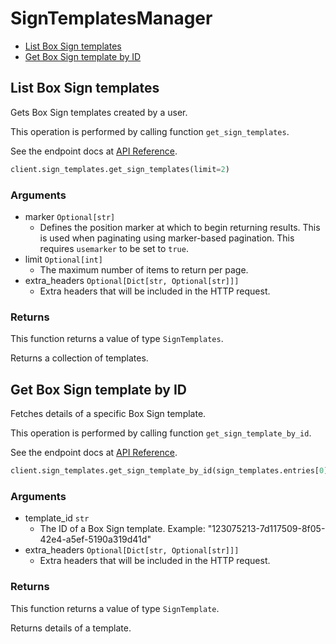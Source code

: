 # SignTemplatesManager

- [List Box Sign templates](#list-box-sign-templates)
- [Get Box Sign template by ID](#get-box-sign-template-by-id)

## List Box Sign templates

Gets Box Sign templates created by a user.

This operation is performed by calling function `get_sign_templates`.

See the endpoint docs at
[API Reference](https://developer.box.com/reference/get-sign-templates/).

<!-- sample get_sign_templates -->

```python
client.sign_templates.get_sign_templates(limit=2)
```

### Arguments

- marker `Optional[str]`
  - Defines the position marker at which to begin returning results. This is used when paginating using marker-based pagination. This requires `usemarker` to be set to `true`.
- limit `Optional[int]`
  - The maximum number of items to return per page.
- extra_headers `Optional[Dict[str, Optional[str]]]`
  - Extra headers that will be included in the HTTP request.

### Returns

This function returns a value of type `SignTemplates`.

Returns a collection of templates.

## Get Box Sign template by ID

Fetches details of a specific Box Sign template.

This operation is performed by calling function `get_sign_template_by_id`.

See the endpoint docs at
[API Reference](https://developer.box.com/reference/get-sign-templates-id/).

<!-- sample get_sign_templates_id -->

```python
client.sign_templates.get_sign_template_by_id(sign_templates.entries[0].id)
```

### Arguments

- template_id `str`
  - The ID of a Box Sign template. Example: "123075213-7d117509-8f05-42e4-a5ef-5190a319d41d"
- extra_headers `Optional[Dict[str, Optional[str]]]`
  - Extra headers that will be included in the HTTP request.

### Returns

This function returns a value of type `SignTemplate`.

Returns details of a template.
